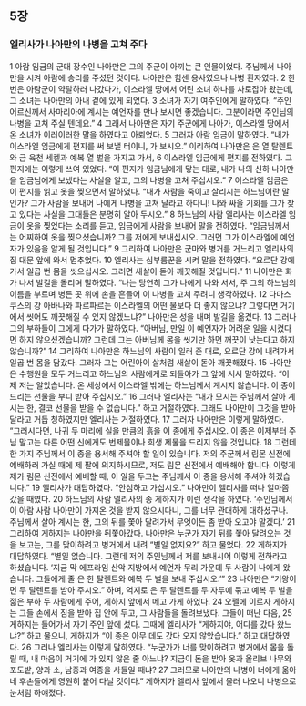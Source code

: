 ## 5장
### 엘리사가 나아만의 나병을 고쳐 주다
1 아람 임금의 군대 장수인 나아만은 그의 주군이 아끼는 큰 인물이었다. 주님께서 나아만을 시켜 아람에 승리를 주셨던 것이다. 나아만은 힘센 용사였으나 나병 환자였다.
2 한번은 아람군이 약탈하러 나갔다가, 이스라엘 땅에서 어린 소녀 하나를 사로잡아 왔는데, 그 소녀는 나아만의 아내 곁에 있게 되었다.
3 소녀가 자기 여주인에게 말하였다. “주인 어르신께서 사마리아에 계시는 예언자를 만나 보시면 좋겠습니다. 그분이라면 주인님의 나병을 고쳐 주실 텐데요.”
4 그래서 나아만은 자기 주군에게 나아가, 이스라엘 땅에서 온 소녀가 이러이러한 말을 하였다고 아뢰었다.
5 그러자 아람 임금이 말하였다. “내가 이스라엘 임금에게 편지를 써 보낼 터이니, 가 보시오.” 이리하여 나아만은 은 열 탈렌트와 금 육천 세켈과 예복 열 벌을 가지고 가서,
6 이스라엘 임금에게 편지를 전하였다. 그 편지에는 이렇게 쓰여 있었다. “이 편지가 임금님에게 닿는 대로, 내가 나의 신하 나아만을 임금님에게 보냈다는 사실을 알고, 그의 나병을 고쳐 주십시오.”
7 이스라엘 임금은 이 편지를 읽고 옷을 찢으면서 말하였다. “내가 사람을 죽이고 살리시는 하느님이란 말인가? 그가 사람을 보내어 나에게 나병을 고쳐 달라고 하다니! 나와 싸울 기회를 그가 찾고 있다는 사실을 그대들은 분명히 알아 두시오.”
8 하느님의 사람 엘리사는 이스라엘 임금이 옷을 찢었다는 소리를 듣고, 임금에게 사람을 보내어 말을 전하였다. “임금님께서는 어찌하여 옷을 찢으셨습니까? 그를 저에게 보내십시오. 그러면 그가 이스라엘에 예언자가 있음을 알게 될 것입니다.”
9 그리하여 나아만은 군마와 병거를 거느리고 엘리사의 집 대문 앞에 와서 멈추었다.
10 엘리사는 심부름꾼을 시켜 말을 전하였다. “요르단 강에 가서 일곱 번 몸을 씻으십시오. 그러면 새살이 돋아 깨끗해질 것입니다.”
11 나아만은 화가 나서 발길을 돌리며 말하였다. “나는 당연히 그가 나에게 나와 서서, 주 그의 하느님의 이름을 부르며 병든 곳 위에 손을 흔들어 이 나병을 고쳐 주려니 생각하였다.
12 다마스쿠스의 강 아바나와 파르파르는 이스라엘의 어떤 물보다 더 좋지 않으냐? 그렇다면 거기에서 씻어도 깨끗해질 수 있지 않겠느냐?” 나아만은 성을 내며 발길을 옮겼다.
13 그러나 그의 부하들이 그에게 다가가 말하였다. “아버님, 만일 이 예언자가 어려운 일을 시켰다면 하지 않으셨겠습니까? 그런데 그는 아버님께 몸을 씻기만 하면 깨끗이 낫는다고 하지 않습니까?”
14 그리하여 나아만은 하느님의 사람이 일러 준 대로, 요르단 강에 내려가서 일곱 번 몸을 담갔다. 그러자 그는 어린아이 살처럼 새살이 돋아 깨끗해졌다.
15 나아만은 수행원을 모두 거느리고 하느님의 사람에게로 되돌아가 그 앞에 서서 말하였다. “이제 저는 알았습니다. 온 세상에서 이스라엘 밖에는 하느님께서 계시지 않습니다. 이 종이 드리는 선물을 부디 받아 주십시오.”
16 그러나 엘리사는 “내가 모시는 주님께서 살아 계시는 한, 결코 선물을 받을 수 없습니다.” 하고 거절하였다. 그래도 나아만이 그것을 받아 달라고 거듭 청하였지만 엘리사는 거절하였다.
17 그러자 나아만은 이렇게 말하였다. “그러시다면, 나귀 두 마리에 실을 만큼의 흙을 이 종에게 주십시오. 이 종은 이제부터 주님 말고는 다른 어떤 신에게도 번제물이나 희생 제물을 드리지 않을 것입니다.
18 그런데 한 가지 주님께서 이 종을 용서해 주셔야 할 일이 있습니다. 저의 주군께서 림몬 신전에 예배하러 가실 때에 제 팔에 의지하시므로, 저도 림몬 신전에서 예배해야 합니다. 이렇게 제가 림몬 신전에서 예배할 때, 이 일을 두고는 주님께서 이 종을 용서해 주셔야 하겠습니다.”
19 엘리사가 대답하였다. “안심하고 가십시오.” 나아만이 엘리사를 떠나 얼마쯤 갔을 때였다.
20 하느님의 사람 엘리사의 종 게하지가 이런 생각을 하였다. ‘주인님께서 이 아람 사람 나아만이 가져온 것을 받지 않으시다니, 그를 너무 관대하게 대하셨구나. 주님께서 살아 계시는 한, 그의 뒤를 쫓아 달려가서 무엇이든 좀 받아 오고야 말겠다.’
21 그리하여 게하지는 나아만을 뒤쫓아갔다. 나아만은 누군가 자기 뒤를 쫓아 달려오는 것을 보고는, 그를 맞이하려고 병거에서 내려 “별일 없지요?” 하고 물었다.
22 게하지가 대답하였다. “별일 없습니다. 그런데 저의 주인님께서 저를 보내시어 이렇게 전하라고 하셨습니다. ‘지금 막 에프라임 산악 지방에서 예언자 무리 가운데 두 사람이 나에게 왔습니다. 그들에게 줄 은 한 탈렌트와 예복 두 벌을 보내 주십시오.’”
23 나아만은 “기왕이면 두 탈렌트를 받아 주시오.” 하며, 억지로 은 두 탈렌트를 두 자루에 묶고 예복 두 벌을 젊은 부하 두 사람에게 주어, 게하지 앞에서 메고 가게 하였다.
24 오펠에 이르자 게하지는 그들 손에서 짐을 받아 집 안에 두고, 그 사람들을 돌려보냈다. 그들이 떠난 다음,
25 게하지는 들어가서 자기 주인 앞에 섰다. 그때에 엘리사가 “게하지야, 어디를 갔다 왔느냐?” 하고 물으니, 게하지가 “이 종은 아무 데도 갔다 오지 않았습니다.” 하고 대답하였다.
26 그러나 엘리사는 이렇게 말하였다. “누군가가 너를 맞이하려고 병거에서 몸을 돌릴 때, 내 마음이 거기에 가 있지 않은 줄 아느냐? 지금이 돈을 받아 옷과 올리브 나무와 포도밭, 양과 소, 남종과 여종을 사들일 때냐?
27 그러므로 나아만의 나병이 너에게 옮아 네 후손들에게 영원히 붙어 다닐 것이다.” 게하지가 엘리사 앞에서 물러 나오니 나병으로 눈처럼 하얘졌다.
